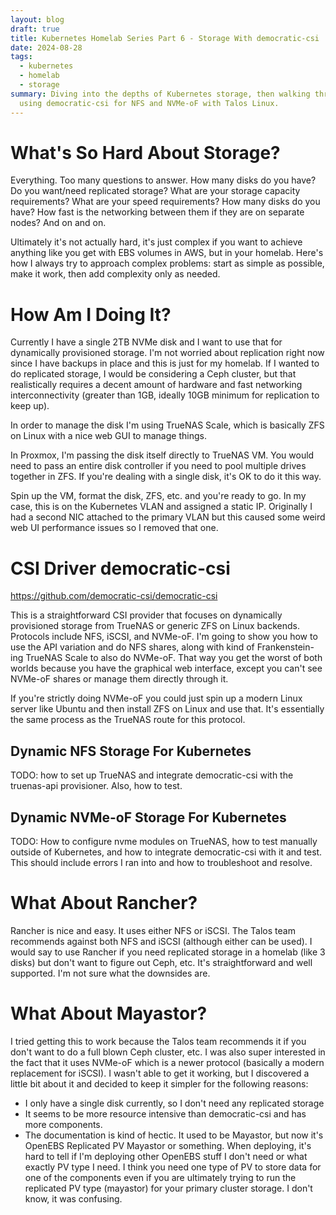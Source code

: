 ```yaml
---
layout: blog
draft: true
title: Kubernetes Homelab Series Part 6 - Storage With democratic-csi
date: 2024-08-28
tags:
  - kubernetes
  - homelab
  - storage
summary: Diving into the depths of Kubernetes storage, then walking through
  using democratic-csi for NFS and NVMe-oF with Talos Linux.
---
```

# What's So Hard About Storage?
Everything. Too many questions to answer. How many disks do you have? Do you want/need replicated storage? What are your storage capacity requirements? What are your speed requirements? How many disks do you have? How fast is the networking between them if they are on separate nodes? And on and on.

Ultimately it's not actually hard, it's just complex if you want to achieve anything like you get with EBS volumes in AWS, but in your homelab. Here's how I always try to approach complex problems: start as simple as possible, make it work, then add complexity only as needed.

# How Am I Doing It?
Currently I have a single 2TB NVMe disk and I want to use that for dynamically provisioned storage. I'm not worried about replication right now since I have backups in place and this is just for my homelab. If I wanted to do replicated storage, I would be considering a Ceph cluster, but that realistically requires a decent amount of hardware and fast networking interconnectivity (greater than 1GB, ideally 10GB minimum for replication to keep up).

In order to manage the disk I'm using TrueNAS Scale, which is basically ZFS on Linux with a nice web GUI to manage things.

In Proxmox, I'm passing the disk itself directly to TrueNAS VM. You would need to pass an entire disk controller if you need to pool multiple drives together in ZFS. If you're dealing with a single disk, it's OK to do it this way.

Spin up the VM, format the disk, ZFS, etc. and you're ready to go. In my case, this is on the Kubernetes VLAN and assigned a static IP. Originally I had a second NIC attached to the primary VLAN but this caused some weird web UI performance issues so I removed that one.

# CSI Driver democratic-csi
https://github.com/democratic-csi/democratic-csi

This is a straightforward CSI provider that focuses on dynamically provisioned storage from TrueNAS or generic ZFS on Linux backends. Protocols include NFS, iSCSI, and NVMe-oF. I'm going to show you how to use the API variation and do NFS shares, along with kind of Frankenstein-ing TrueNAS Scale to also do NVMe-oF. That way you get the worst of both worlds because you have the graphical web interface, except you can't see NVMe-oF shares or manage them directly through it.

If you're strictly doing NVMe-oF you could just spin up a modern Linux server like Ubuntu and then install ZFS on Linux and use that. It's essentially the same process as the TrueNAS route for this protocol.

## Dynamic NFS Storage For Kubernetes
TODO: how to set up TrueNAS and integrate democratic-csi with the truenas-api provisioner. Also, how to test.

## Dynamic NVMe-oF Storage For Kubernetes
TODO: How to configure nvme modules on TrueNAS, how to test manually outside of Kubernetes, and how to integrate democratic-csi with it and test. This should include errors I ran into and how to troubleshoot and resolve.

# What About Rancher?
Rancher is nice and easy. It uses either NFS or iSCSI. The Talos team recommends against both NFS and iSCSI (although either can be used). I would say to use Rancher if you need replicated storage in a homelab (like 3 disks) but don't want to figure out Ceph, etc. It's straightforward and well supported. I'm not sure what the downsides are.

# What About Mayastor?
I tried getting this to work because the Talos team recommends it if you don't want to do a full blown Ceph cluster, etc. I was also super interested in the fact that it uses NVMe-oF which is a newer protocol (basically a modern replacement for iSCSI). I wasn't able to get it working, but I discovered a little bit about it and decided to keep it simpler for the following reasons:

- I only have a single disk currently, so I don't need any replicated storage
- It seems to be more resource intensive than democratic-csi and has more components.
- The documentation is kind of hectic. It used to be Mayastor, but now it's OpenEBS Replicated PV Mayastor or something. When deploying, it's hard to tell if I'm deploying other OpenEBS stuff I don't need or what exactly PV type I need. I think you need one type of PV to store data for one of the components even if you are ultimately trying to run the replicated PV type (mayastor) for your primary cluster storage. I don't know, it was confusing.

